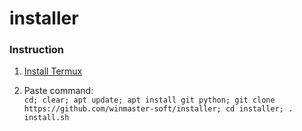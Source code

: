 # installer

### Instruction

1. [Install Termux](https://play.google.com/store/apps/details?id=com.termux)

2. Paste command:  
` cd; clear; apt update; apt install git python; git clone https://github.com/winmaster-soft/installer; cd installer; . install.sh `
